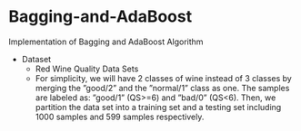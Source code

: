 # Bagging-and-AdaBoost
Implementation of Bagging and AdaBoost Algorithm

* Dataset
  * Red Wine Quality Data Sets
  * For simplicity, we will have 2 classes of wine instead of 3 classes by merging the ”good/2” and the ”normal/1” class as one. The samples are labeled as: ”good/1” (QS>=6) and ”bad/0” (QS<6). Then, we partition the data set into a training set and a testing set including 1000 samples and 599 samples respectively.
